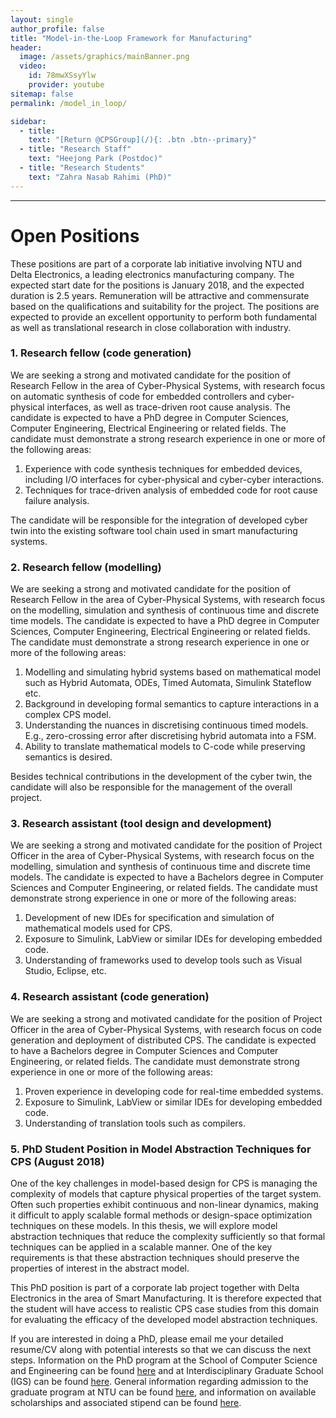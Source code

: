 ```yaml
---
layout: single
author_profile: false
title: "Model-in-the-Loop Framework for Manufacturing"
header:
  image: /assets/graphics/mainBanner.png
  video:
    id: 78mwXSsyYlw
    provider: youtube
sitemap: false
permalink: /model_in_loop/

sidebar:
  - title:
    text: "[Return @CPSGroup](/){: .btn .btn--primary}"
  - title: "Research Staff"
    text: "Heejong Park (Postdoc)"
  - title: "Research Students"
    text: "Zahra Nasab Rahimi (PhD)"
---
```


******

# Open Positions

These positions are part of a corporate lab initiative involving NTU and Delta Electronics, a leading electronics manufacturing company. The expected start date for the positions is January 2018, and the expected duration is 2.5 years. Remuneration will be attractive and commensurate based on the qualifications and suitability for the project. The positions are expected to provide an excellent opportunity to perform both fundamental as well as translational research in close collaboration with industry.

### 1. Research fellow (code generation)

We are seeking a strong and motivated candidate for the position of Research Fellow in the area of Cyber-Physical Systems, with research focus on automatic synthesis of code for embedded controllers and cyber-physical interfaces, as well as trace-driven root cause analysis. The candidate is expected to have a PhD degree in Computer Sciences, Computer Engineering, Electrical Engineering or related fields. The candidate must demonstrate a strong research experience in one or more of the following areas:
<ol>
<li>Experience with code synthesis techniques for embedded devices, including I/O interfaces for cyber-physical and cyber-cyber interactions.</li>
<li>Techniques for trace-driven analysis of embedded code for root cause failure analysis.</li>
</ol>

The candidate will be responsible for the integration of developed cyber twin into the existing software tool chain used in smart manufacturing systems.

### 2. Research fellow (modelling)

We are seeking a strong and motivated candidate for the position of Research Fellow in the area of Cyber-Physical Systems, with research focus on the modelling, simulation and synthesis of continuous time and discrete time models. The candidate is expected to have a PhD degree in Computer Sciences, Computer Engineering, Electrical Engineering or related fields. The candidate must demonstrate a strong research experience in one or more of the following areas:

<ol>
<li>Modelling and simulating hybrid systems based on mathematical model such as Hybrid Automata, ODEs, Timed Automata, Simulink Stateflow etc.</li>
<li>Background in developing formal semantics to capture interactions in a complex CPS model.</li>
<li>Understanding the nuances in discretising continuous timed models. E.g., zero-crossing error after discretising hybrid automata into a FSM.</li>
<li>Ability to translate mathematical models to C-code while preserving semantics is desired.</li>
</ol>

Besides technical contributions in the development of the cyber twin, the candidate will also be responsible for the management of the overall project. 

### 3. Research assistant (tool design and development)

We are seeking a strong and motivated candidate for the position of Project Officer in the area of Cyber-Physical Systems, with research focus on the modelling, simulation and synthesis of continuous time and discrete time models. The candidate is expected to have a Bachelors degree in Computer Sciences and Computer Engineering, or related fields. The candidate must demonstrate strong experience in one or more of the following areas:

<ol>
<li>Development of new IDEs for specification and simulation of mathematical models used for CPS.</li>
<li>Exposure to Simulink, LabView or similar IDEs for developing embedded code.</li>
<li>Understanding of frameworks used to develop tools such as Visual Studio, Eclipse, etc.</li>
</ol>


### 4. Research assistant (code generation)

We are seeking a strong and motivated candidate for the position of Project Officer in the area of Cyber-Physical Systems, with research focus on code generation and deployment of distributed CPS. The candidate is expected to have a Bachelors degree in Computer Sciences and Computer Engineering, or related fields. The candidate must demonstrate strong experience in one or more of the following areas:

<ol>
<li>Proven experience in developing code for real-time embedded systems.</li>
<li>Exposure to Simulink, LabView or similar IDEs for developing embedded code.</li>
<li>Understanding of translation tools such as compilers.</li>
</ol>

### 5. PhD Student Position in Model Abstraction Techniques for CPS (August 2018)

One of the key challenges in model-based design for CPS is managing the complexity of models that capture physical properties of the target system. Often such properties exhibit continuous and non-linear dynamics, making it difficult to apply scalable formal methods or design-space optimization techniques on these models. In this thesis, we will explore model abstraction techniques that reduce the complexity sufficiently so that formal techniques can be applied in a scalable manner. One of the key requirements is that these abstraction techniques should preserve the properties of interest in the abstract model.

This PhD position is part of a corporate lab project together with Delta Electronics in the area of Smart Manufacturing. It is therefore expected that the student will have access to realistic CPS case studies from this domain for evaluating the efficacy of the developed model abstraction techniques. 

If you are interested in doing a PhD, please email me your detailed resume/CV along with potential interests so that we can discuss the next steps. Information on the PhD program at the School of Computer Science and Engineering can be found <a href="http://scse.ntu.edu.sg/ProspectiveStudents/Graduate/Pages/DoctorofPhilosophy%28PhD%29MasterofEngineering%28MEng%29.aspx">here</a> and at Interdisciplinary Graduate School (IGS) can be found <a href="http://igs.ntu.edu.sg/Programmes/Prospective%20Students/Pages/Programme-Highlights.aspx">here</a>. General information regarding admission to the graduate program at NTU can be found <a href="http://admissions.ntu.edu.sg/graduate/R-Programs/Pages/default.aspx">here</a>, and information on available scholarships and associated stipend can be found <a href="http://admissions.ntu.edu.sg/graduate/scholarships/Pages/default.aspx">here</a>.
